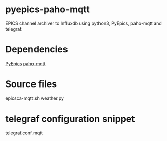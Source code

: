 # pyepics-paho-mqtt
EPICS channel archiver to Influxdb using python3, PyEpics, paho-mqtt and telegraf.

# Dependencies
  [PyEpics](https://pypi.org/project/pyepics/)
  [paho-mqtt](https://pypi.org/project/paho-mqtt/)

# Source files
  epicsca-mqtt.sh
  weather.py
  
# telegraf configuration snippet
  telegraf.conf.mqtt
  

